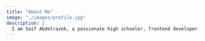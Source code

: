 ```yaml
---
title: "About Me"
image: "./images/profile.jpg"
description: |
  I am Saif Abdelrazek, a passionate high schooler, frontend developer, instructor, and problem-solver dedicated to building modern web experiences and tackling real-world challenges. My toolkit includes HTML5, JavaScript, TypeScript, React, Astro, Next.js, Node.js, Express.js, NestJS, EJS, BunJS, MongoDB, PostgreSQL, Prisma, Docker, Linux, VS Code, NPM, Git, GitHub, Cloudflare, Netlify, Vercel, Vite, Postman, DecapCMS, OctoDNS, and even Tailwind CSS and CSS3 (though I’m a self-proclaimed “Hater” of those last two!). I enjoy leading teams, innovating for a better world, and turning ideas into impactful digital experiences. Whether I’m teaching STEM, volunteering, or competing in global tech challenges, I believe technology and education go hand in hand in shaping a better future.
---
```


